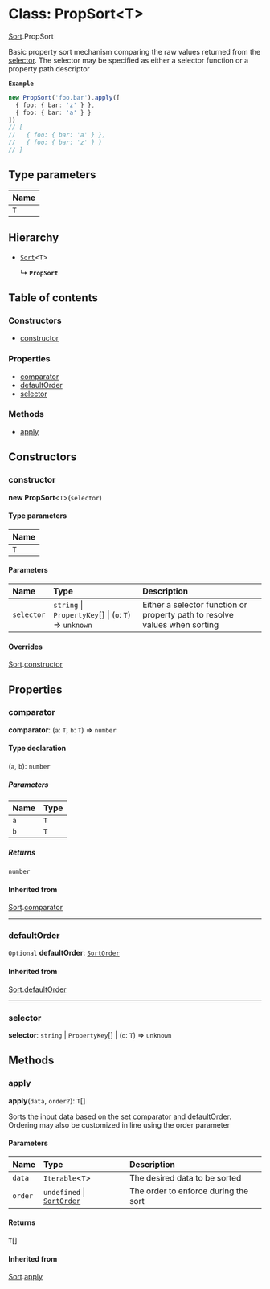 # Class: PropSort<T\>

[Sort](../modules/Sort.md).PropSort

Basic property sort mechanism comparing the raw values returned from the [selector](Sort.PropSort.md#selector). The
selector may be specified as either a selector function or a property path descriptor

**`Example`**

```typescript
new PropSort('foo.bar').apply([
  { foo: { bar: 'z' } },
  { foo: { bar: 'a' } }
])
// [
//   { foo: { bar: 'a' } },
//   { foo: { bar: 'z' } }
// ]
```

## Type parameters

| Name |
| :------ |
| `T` |

## Hierarchy

- [`Sort`](Sort.Sort.md)<`T`\>

  ↳ **`PropSort`**

## Table of contents

### Constructors

- [constructor](Sort.PropSort.md#constructor)

### Properties

- [comparator](Sort.PropSort.md#comparator)
- [defaultOrder](Sort.PropSort.md#defaultorder)
- [selector](Sort.PropSort.md#selector)

### Methods

- [apply](Sort.PropSort.md#apply)

## Constructors

### constructor

**new PropSort**<`T`\>(`selector`)

#### Type parameters

| Name |
| :------ |
| `T` |

#### Parameters

| Name | Type | Description |
| :------ | :------ | :------ |
| `selector` | `string` \| `PropertyKey`[] \| (`o`: `T`) => `unknown` | Either a selector function or property path to resolve values when sorting |

#### Overrides

[Sort](Sort.Sort.md).[constructor](Sort.Sort.md#constructor)

## Properties

### comparator

 **comparator**: (`a`: `T`, `b`: `T`) => `number`

#### Type declaration

(`a`, `b`): `number`

##### Parameters

| Name | Type |
| :------ | :------ |
| `a` | `T` |
| `b` | `T` |

##### Returns

`number`

#### Inherited from

[Sort](Sort.Sort.md).[comparator](Sort.Sort.md#comparator)

___

### defaultOrder

 `Optional` **defaultOrder**: [`SortOrder`](../modules/Sort.md#sortorder)

#### Inherited from

[Sort](Sort.Sort.md).[defaultOrder](Sort.Sort.md#defaultorder)

___

### selector

 **selector**: `string` \| `PropertyKey`[] \| (`o`: `T`) => `unknown`

## Methods

### apply

**apply**(`data`, `order?`): `T`[]

Sorts the input data based on the set [comparator](Sort.PropSort.md#comparator) and [defaultOrder](Sort.PropSort.md#defaultorder). Ordering may also
be customized in line using the order parameter

#### Parameters

| Name | Type | Description |
| :------ | :------ | :------ |
| `data` | `Iterable`<`T`\> | The desired data to be sorted |
| `order` | `undefined` \| [`SortOrder`](../modules/Sort.md#sortorder) | The order to enforce during the sort |

#### Returns

`T`[]

#### Inherited from

[Sort](Sort.Sort.md).[apply](Sort.Sort.md#apply)
